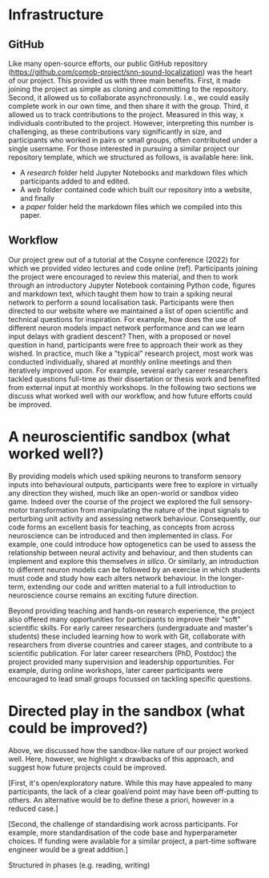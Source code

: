 # Infrastructure
## GitHub
Like many open-source efforts, our public GitHub repository (https://github.com/comob-project/snn-sound-localization) was the heart of our project. This provided us with three main benefits. First, it made joining the project as simple as cloning and committing to the repository. Second, it allowed us to collaborate asynchronously. I.e., we could easily complete work in our own time, and then share it with the group. Third, it allowed us to track contributions to the project. Measured in this way, x individuals contributed to the project. However, interpreting this number is challenging, as these contributions vary significantly in size, and participants who worked in pairs or small groups, often contributed under a single username. For those interested in pursuing a similar project our repository template, which we structured as follows, is available here: link.  
* A *research* folder held Jupyter Notebooks and markdown files which participants added to and edited.    
* A *web* folder contained code which built our repository into a website, and finally
* a *paper* folder held the markdown files which we compiled into this paper.

## Workflow
Our project grew out of a tutorial at the Cosyne conference (2022) for which we provided video lectures and code online (ref). Participants joining the project were encouraged to review this material, and then to work through an introductory Jupyter Notebook containing Python code, figures and markdown text, which taught them how to train a spiking neural network to perform a sound localisation task. Participants were then directed to our website where we maintained a list of open scientific and technical questions for inspiration. For example, how does the use of different neuron models impact network performance and can we learn input delays with gradient descent? Then, with a proposed or novel question in hand, participants were free to approach their work as they wished. In practice, much like a "typical" research project, most work was conducted individually, shared at monthly online meetings and then iteratively improved upon. For example, several early career researchers tackled questions full-time as their dissertation or thesis work and benefited from external input at monthly workshops. In the following two sections we discuss what worked well with our workflow, and how future efforts could be improved.   

# A neuroscientific sandbox (what worked well?)
By providing models which used spiking neurons to transform sensory inputs into behavioural outputs, participants were free to explore in virtually any direction they wished, much like an open-world or sandbox video game. Indeed over the course of the project we explored the full sensory-motor transformation from manipulating the nature of the input signals to perturbing unit activity and assessing network behaviour. Consequently, our code forms an excellent basis for teaching, as concepts from across neuroscience can be introduced and then implemented in class. For example, one could introduce how optogenetics can be used to assess the relationship between neural activity and behaviour, and then students can implement and explore this themselves *in silico*. Or similarly, an introduction to different neuron models can be followed by an exercise in which students must code and study how each alters network behaviour. In the longer-term, extending our code and written material to a full introduction to neuroscience course remains an exciting future direction.

Beyond providing teaching and hands-on research experience, the project also offered many opportunities for participants to improve their "soft" scientific skills. For early career researchers (undergraduate and master's students) these included learning how to work with Git, collaborate with researchers from diverse countries and career stages, and contribute to a scientific publication. For later career researchers (PhD, Postdoc) the project provided many supervision and leadership opportunities. For example, during online workshops, later career participants were encouraged to lead small groups focussed on tackling specific questions.  

# Directed play in the sandbox (what could be improved?)
Above, we discussed how the sandbox-like nature of our project worked well. Here, however, we highlight x drawbacks of this approach, and suggest how future projects could be improved. 

[First, it's open/exploratory nature. While this may have appealed to many participants, the lack of a clear goal/end point may have been off-putting to others. An alternative would be to define these a priori, however in a reduced case.]  

[Second, the challenge of standardising work across participants. For example, more standardisation of the code base and hyperparameter choices. If funding were available for a similar project, a part-time software engineer would be a great addition.]       

Structured in phases (e.g. reading, writing)
